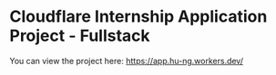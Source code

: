 # Cloudflare Internship Application Project - Fullstack

You can view the project here: https://app.hu-ng.workers.dev/
